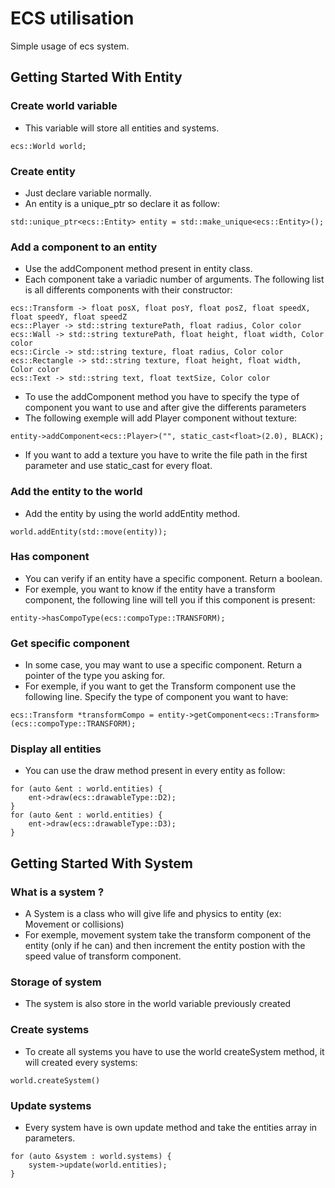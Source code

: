 # ECS utilisation

Simple usage of ecs system.

## Getting Started With Entity

### Create world variable

* This variable will store all entities and systems.
```
ecs::World world;
```

### Create entity

* Just declare variable normally.
* An entity is a unique_ptr so declare it as follow:
```
std::unique_ptr<ecs::Entity> entity = std::make_unique<ecs::Entity>();
```

### Add a component to an entity

* Use the addComponent method present in entity class.
* Each component take a variadic number of arguments. The following list is all differents components with their constructor:
```
ecs::Transform -> float posX, float posY, float posZ, float speedX, float speedY, float speedZ
ecs::Player -> std::string texturePath, float radius, Color color
ecs::Wall -> std::string texturePath, float height, float width, Color color
ecs::Circle -> std::string texture, float radius, Color color
ecs::Rectangle -> std::string texture, float height, float width, Color color
ecs::Text -> std::string text, float textSize, Color color
```

* To use the addComponent method you have to specify the type of component you want to use and after give the differents parameters
* The following exemple will add Player component without texture:
```
entity->addComponent<ecs::Player>("", static_cast<float>(2.0), BLACK);
```

* If you want to add a texture you have to write the file path in the first parameter and use static_cast for every float.

### Add the entity to the world

* Add the entity by using the world addEntity method.
```
world.addEntity(std::move(entity));
```

### Has component

* You can verify if an entity have a specific component. Return a boolean.
* For exemple, you want to know if the entity have a transform component, the following line will tell you if this component is present:
```
entity->hasCompoType(ecs::compoType::TRANSFORM);
```

### Get specific component

* In some case, you may want to use a specific component. Return a pointer of the type you asking for.
* For exemple, if you want to get the Transform component use the following line. Specify the type of component you want to have:
```
ecs::Transform *transformCompo = entity->getComponent<ecs::Transform>(ecs::compoType::TRANSFORM);
```

### Display all entities

* You can use the draw method present in every entity as follow:
```
for (auto &ent : world.entities) {
    ent->draw(ecs::drawableType::D2);
}
for (auto &ent : world.entities) {
    ent->draw(ecs::drawableType::D3);
}
```

## Getting Started With System

### What is a system ?

* A System is a class who will give life and physics to entity (ex: Movement or collisions)
* For exemple, movement system take the transform component of the entity (only if he can) and then increment the entity postion with the speed value of transform component.

### Storage of system

* The system is also store in the world variable previously created

### Create systems

* To create all systems you have to use the world createSystem method, it will created every systems:
```
world.createSystem()
```

### Update systems

* Every system have is own update method and take the entities array in parameters.
```
for (auto &system : world.systems) {
    system->update(world.entities);
}
```
